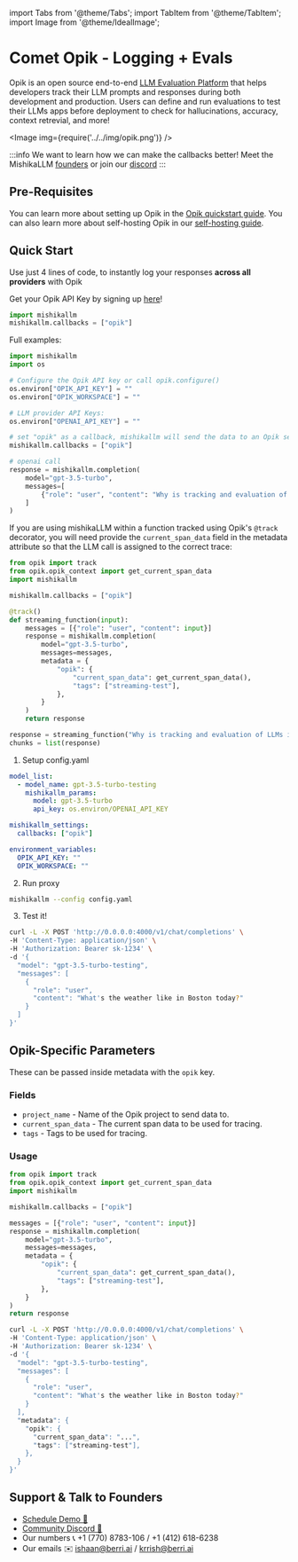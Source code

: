 import Tabs from '@theme/Tabs';
import TabItem from '@theme/TabItem';
import Image from '@theme/IdealImage';

# Comet Opik - Logging + Evals
Opik is an open source end-to-end [LLM Evaluation Platform](https://www.comet.com/site/products/opik/?utm_source=litelllm&utm_medium=docs&utm_content=intro_paragraph) that helps developers track their LLM prompts and responses during both development and production. Users can define and run evaluations to test their LLMs apps before deployment to check for hallucinations, accuracy, context retrevial, and more!


<Image img={require('../../img/opik.png')} />

:::info
We want to learn how we can make the callbacks better! Meet the MishikaLLM [founders](https://calendly.com/d/4mp-gd3-k5k/skorpland-1-1-onboarding-mishikallm-hosted-version) or
join our [discord](https://discord.gg/wuPM9dRgDw)
:::

## Pre-Requisites

You can learn more about setting up Opik in the [Opik quickstart guide](https://www.comet.com/docs/opik/quickstart/). You can also learn more about self-hosting Opik in our [self-hosting guide](https://www.comet.com/docs/opik/self-host/local_deployment).

## Quick Start
Use just 4 lines of code, to instantly log your responses **across all providers** with Opik

Get your Opik API Key by signing up [here](https://www.comet.com/signup?utm_source=litelllm&utm_medium=docs&utm_content=api_key_cell)!

```python
import mishikallm
mishikallm.callbacks = ["opik"]
```

Full examples:

<Tabs>
<TabItem value="sdk" label="SDK">

```python
import mishikallm
import os

# Configure the Opik API key or call opik.configure()
os.environ["OPIK_API_KEY"] = ""
os.environ["OPIK_WORKSPACE"] = ""

# LLM provider API Keys:
os.environ["OPENAI_API_KEY"] = ""

# set "opik" as a callback, mishikallm will send the data to an Opik server (such as comet.com)
mishikallm.callbacks = ["opik"]

# openai call
response = mishikallm.completion(
    model="gpt-3.5-turbo",
    messages=[
        {"role": "user", "content": "Why is tracking and evaluation of LLMs important?"}
    ]
)
```

If you are using mishikaLLM within a function tracked using Opik's `@track` decorator,
you will need provide the `current_span_data` field in the metadata attribute
so that the LLM call is assigned to the correct trace:

```python
from opik import track
from opik.opik_context import get_current_span_data
import mishikallm

mishikallm.callbacks = ["opik"]

@track()
def streaming_function(input):
    messages = [{"role": "user", "content": input}]
    response = mishikallm.completion(
        model="gpt-3.5-turbo",
        messages=messages,
        metadata = {
            "opik": {
                "current_span_data": get_current_span_data(),
                "tags": ["streaming-test"],
            },
        }
    )
    return response

response = streaming_function("Why is tracking and evaluation of LLMs important?")
chunks = list(response)
```

</TabItem>
<TabItem value="proxy" label="Proxy">

1. Setup config.yaml

```yaml
model_list:
  - model_name: gpt-3.5-turbo-testing
    mishikallm_params:
      model: gpt-3.5-turbo
      api_key: os.environ/OPENAI_API_KEY

mishikallm_settings:
  callbacks: ["opik"]

environment_variables:
  OPIK_API_KEY: ""
  OPIK_WORKSPACE: ""
```

2. Run proxy

```bash
mishikallm --config config.yaml
```

3. Test it! 

```bash
curl -L -X POST 'http://0.0.0.0:4000/v1/chat/completions' \
-H 'Content-Type: application/json' \
-H 'Authorization: Bearer sk-1234' \
-d '{
  "model": "gpt-3.5-turbo-testing",
  "messages": [
    {
      "role": "user",
      "content": "What's the weather like in Boston today?"
    }
  ]
}'
```

</TabItem>
</Tabs>

## Opik-Specific Parameters

These can be passed inside metadata with the `opik` key.

### Fields 

- `project_name` - Name of the Opik project to send data to.
- `current_span_data` - The current span data to be used for tracing.
- `tags` - Tags to be used for tracing.

### Usage

<Tabs>
<TabItem value="sdk" label="SDK">

```python
from opik import track
from opik.opik_context import get_current_span_data
import mishikallm

mishikallm.callbacks = ["opik"]

messages = [{"role": "user", "content": input}]
response = mishikallm.completion(
    model="gpt-3.5-turbo",
    messages=messages,
    metadata = {
        "opik": {
            "current_span_data": get_current_span_data(),
            "tags": ["streaming-test"],
        },
    }
)
return response
```
</TabItem>
<TabItem value="proxy" label="Proxy">

```bash
curl -L -X POST 'http://0.0.0.0:4000/v1/chat/completions' \
-H 'Content-Type: application/json' \
-H 'Authorization: Bearer sk-1234' \
-d '{
  "model": "gpt-3.5-turbo-testing",
  "messages": [
    {
      "role": "user",
      "content": "What's the weather like in Boston today?"
    }
  ],
  "metadata": {
    "opik": {
      "current_span_data": "...",
      "tags": ["streaming-test"],
    },
  }
}'
``` 

</TabItem>
</Tabs>













## Support & Talk to Founders

- [Schedule Demo 👋](https://calendly.com/d/4mp-gd3-k5k/skorpland-1-1-onboarding-mishikallm-hosted-version)
- [Community Discord 💭](https://discord.gg/wuPM9dRgDw)
- Our numbers 📞 +1 (770) 8783-106 / ‭+1 (412) 618-6238‬
- Our emails ✉️ ishaan@berri.ai / krrish@berri.ai
